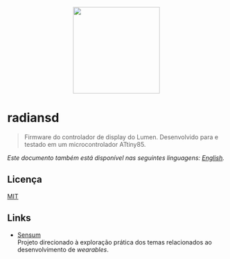 <p align="center">
  <img src="https://avatars2.githubusercontent.com/u/39722014"
       alt="" width="200" />
</p>

# radiansd

> Firmware do controlador de display do Lumen. Desenvolvido para e testado em um
  microcontrolador ATtiny85.

_Este documento também está disponível nas seguintes linguagens:
[English](README.md)._

## Licença

[MIT](LICENSE)

## Links

* [Sensum](https://github.com/radialle-sensum/sensum)  
  Projeto direcionado à exploração prática dos temas relacionados ao
  desenvolvimento de _wearables_.